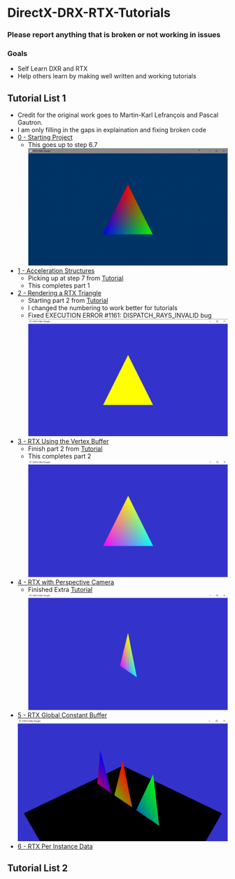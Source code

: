 # DirectX-DRX-RTX-Tutorials

### Please report anything that is broken or not working in issues
### Goals
   * Self Learn DXR and RTX
   * Help others learn by making well written and working tutorials
## Tutorial List 1
* Credit for the original work goes to Martin-Karl Lefrançois and Pascal Gautron. 
* I am only filling in the gaps in explaination and fixing broken code
* [0 - Starting Project](https://github.com/cpyburn/DirectX-RTX-Tutorials/tree/main/0%20-%20Starting%20Project)
    * This goes up to step 6.7 
    ![](https://github.com/cpyburn/DirectX-RTX-Tutorials/blob/main/0%20-%20Starting%20Project/1.PNG)
* [1 - Acceleration Structures](https://github.com/cpyburn/DirectX-RTX-Tutorials/tree/main/1%20-%20Acceleration%20Structures)
    * Picking up at step 7 from [Tutorial](https://developer.nvidia.com/rtx/raytracing/dxr/dx12-raytracing-tutorial-part-1)
    * This completes part 1
* [2 - Rendering a RTX Triangle](https://github.com/cpyburn/DirectX-RTX-Tutorials/tree/main/2%20-%20Rendering%20a%20RTX%20Triangle)
    * Starting part 2 from [Tutorial](https://developer.nvidia.com/rtx/raytracing/dxr/DX12-Raytracing-tutorial-Part-2)
    * I changed the numbering to work better for tutorials
    * Fixed EXECUTION ERROR #1161: DISPATCH_RAYS_INVALID bug
    ![](https://github.com/cpyburn/DirectX-RTX-Tutorials/blob/main/2%20-%20Rendering%20a%20RTX%20Triangle/14.1.PNG)
* [3 - RTX Using the Vertex Buffer](https://github.com/cpyburn/DirectX-RTX-Tutorials/tree/main/3%20-%20RTX%20Using%20the%20Vertex%20Buffer)
    * Finish part 2 from [Tutorial](https://developer.nvidia.com/rtx/raytracing/dxr/DX12-Raytracing-tutorial-Part-2)
    * This completes part 2
    ![](https://github.com/cpyburn/DirectX-RTX-Tutorials/blob/main/3%20-%20RTX%20Using%20the%20Vertex%20Buffer/17.1.PNG)
* [4 - RTX with Perspective Camera](https://github.com/cpyburn/DirectX-RTX-Tutorials/tree/main/4%20-%20RTX%20with%20Perspective%20Camera)
   * Finished Extra [Tutorial](https://developer.nvidia.com/rtx/raytracing/dxr/dx12-raytracing-tutorial/extra/dxr_tutorial_extra_perspective)
   ![](https://github.com/cpyburn/DirectX-RTX-Tutorials/blob/main/4%20-%20RTX%20with%20Perspective%20Camera/18.9.PNG)
* [5 - RTX Global Constant Buffer](https://github.com/cpyburn/DirectX-RTX-Tutorials/tree/main/5%20-%20RTX%20Global%20Constant%20Buffer)
  ![](https://github.com/cpyburn/DirectX-RTX-Tutorials/blob/main/5%20-%20RTX%20Global%20Constant%20Buffer/19.13.PNG)
* [6 - RTX Per Instance Data](https://github.com/cpyburn/DirectX-RTX-Tutorials/tree/main/6%20-%20RTX%20Per%20Instance%20Data)
  ![]()
  
## Tutorial List 2
